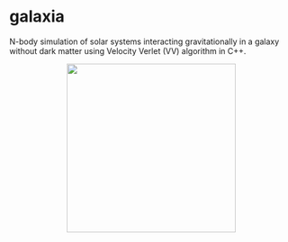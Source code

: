 # galaxia
N-body simulation of solar systems interacting gravitationally in a galaxy without dark matter using Velocity Verlet (VV) algorithm in C++.
<p align="center">
<img src="https://github.com/adruas/galaxia/blob/master/Version-Final/trayectorias.gif" width="300">
</p>
